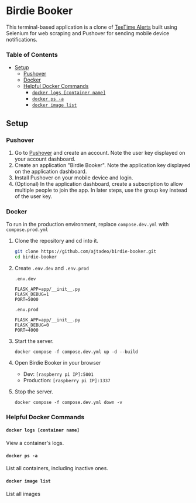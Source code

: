 # Birdie Booker <!-- omit in toc -->
This terminal-based application is a clone of [TeeTime Alerts](https://teetimealerts.io/) built using Selenium for web scraping and Pushover for sending mobile device notifications.

### Table of Contents <!-- omit in toc -->
- [Setup](#setup)
  - [Pushover](#pushover)
  - [Docker](#docker)
  - [Helpful Docker Commands](#helpful-docker-commands)
    - [`docker logs [container name]`](#docker-logs-container-name)
    - [`docker ps -a`](#docker-ps--a)
    - [`docker image list`](#docker-image-list)

## Setup

### Pushover
1. Go to [Pushover](https://pushover.net/) and create an account. Note the user key displayed on your account dashboard.
2. Create an application "Birdie Booker". Note the application key displayed on the application dashboard.
3. Install Pushover on your mobile device and login.
4. (Optional) In the application dashboard, create a subscription to allow multiple people to join the app. In later steps, use the group key instead of the user key.
    
### Docker
To run in the production environment, replace `compose.dev.yml` with `compose.prod.yml`

1. Clone the repository and cd into it.
    ```sh
    git clone https://github.com/ajtadeo/birdie-booker.git
    cd birdie-booker
    ```
3. Create `.env.dev` and `.env.prod`
   
   `.env.dev`
   ```env
   FLASK_APP=app/__init__.py
   FLASK_DEBUG=1
   PORT=5000
   ```

   `.env.prod`
   ```env
   FLASK_APP=app/__init__.py
   FLASK_DEBUG=0
   PORT=4000
   ```
4. Start the server.
    ```
    docker compose -f compose.dev.yml up -d --build
    ```
5. Open Birdie Booker in your browser
    * Dev: `[raspberry pi IP]:5001`
    * Production: `[raspberry pi IP]:1337`
6. Stop the server.
    ```
    docker compose -f compose.dev.yml down -v
    ```

### Helpful Docker Commands

#### `docker logs [container name]`
View a container's logs.

#### `docker ps -a`
List all containers, including inactive ones.

#### `docker image list`
List all images

<!-- ### Terminal (deprecated)
1. Install the latest Chrome for Testing and Chromedriver versions for your OS.
    * Download Chrome for Testing and Chromedriver from [this site](https://googlechromelabs.github.io/chrome-for-testing/) to your home directory.
    * Move `Chrome for Testing` into the same directory as `chromedriver`, should be something like `chromedriver-os`
    * Append `export PATH=/path/to/chromedriver-os` to `.bashrc`
2. Clone the repository and cd into it.
    ```sh
    git clone https://github.com/ajtadeo/birdie-booker.git
    cd birdie-booker
    ```
3. Create `.env` inside `birdie-booker` and add the following credentials:
    ```env
    PUSHOVER_API_KEY='secr3t'   # Birdie Booker application key
    PUSHOVER_USER_KEY='secr3t'  # User key or Group key if using a subscription
    CHROME_BINARY_PATH="/path/to/Google Chrome for Testing"
    CHROMEDRIVER_PATH="/path/to/chromedriver"
    ```
4. Set up the virtual environment using venv.
     ```sh
     python3 -m venv venv
     source venv/bin/activate
     pip3 install -r requirements.txt
     ```
5. Set up the CRON job to be run every 5 minutes.
    * Create a CRON job by entering the following code in the file opened by `crontab -e`
        ```
        SHELL=/bin/bash
        BASH_ENV=~/.bashrc
        */5 * * * * cd /path/to/birdie-booker; source venv/bin/activate; python3 /path/to/birdie-booker/main.py -s > /path/to/birdie-booker/cron.log 2>&1; deactivate
        ```
    * Make sure the `*/5 * * * * ...` command is all on one line, otherwise `crontab` will complain.
    * Check that the CRON job was created using `crontab -l`

## Available Commands

### `./main.py`
Creates an Alert and stores it in the database.

### `./main.py [-l | --list]`
Lists the Alerts currently in the database.

### `./main.py [-s | --scrape]`
Runs the web scrapers fro all Alerts currently in the database. -->